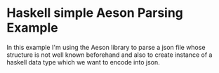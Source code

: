 # Haskell simple Aeson Parsing Example

In this example I'm using the Aeson library to parse a json file whose structure is not
well known beforehand and also to create instance of a haskell data type which we want to
encode into json.










